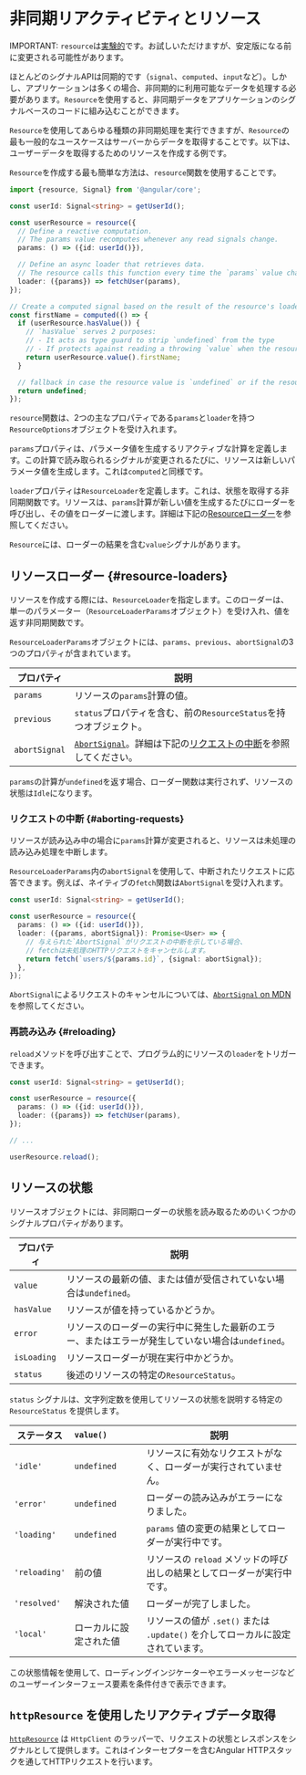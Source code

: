 # 非同期リアクティビティとリソース

IMPORTANT: `resource`は[実験的](reference/releases#experimental)です。お試しいただけますが、安定版になる前に変更される可能性があります。

ほとんどのシグナルAPIは同期的です（`signal`、`computed`、`input`など）。しかし、アプリケーションは多くの場合、非同期的に利用可能なデータを処理する必要があります。`Resource`を使用すると、非同期データをアプリケーションのシグナルベースのコードに組み込むことができます。

`Resource`を使用してあらゆる種類の非同期処理を実行できますが、`Resource`の最も一般的なユースケースはサーバーからデータを取得することです。以下は、ユーザーデータを取得するためのリソースを作成する例です。

`Resource`を作成する最も簡単な方法は、`resource`関数を使用することです。

```typescript
import {resource, Signal} from '@angular/core';

const userId: Signal<string> = getUserId();

const userResource = resource({
  // Define a reactive computation.
  // The params value recomputes whenever any read signals change.
  params: () => ({id: userId()}),

  // Define an async loader that retrieves data.
  // The resource calls this function every time the `params` value changes.
  loader: ({params}) => fetchUser(params),
});

// Create a computed signal based on the result of the resource's loader function.
const firstName = computed(() => {
  if (userResource.hasValue()) {
    // `hasValue` serves 2 purposes:
    // - It acts as type guard to strip `undefined` from the type
    // - If protects against reading a throwing `value` when the resource is in error state
    return userResource.value().firstName;
  }

  // fallback in case the resource value is `undefined` or if the resource is in error state
  return undefined;
});
```

`resource`関数は、2つの主なプロパティである`params`と`loader`を持つ`ResourceOptions`オブジェクトを受け入れます。

`params`プロパティは、パラメータ値を生成するリアクティブな計算を定義します。この計算で読み取られるシグナルが変更されるたびに、リソースは新しいパラメータ値を生成します。これは`computed`と同様です。

`loader`プロパティは`ResourceLoader`を定義します。これは、状態を取得する非同期関数です。リソースは、`params`計算が新しい値を生成するたびにローダーを呼び出し、その値をローダーに渡します。詳細は下記の[Resourceローダー](#resource-loaders)を参照してください。

`Resource`には、ローダーの結果を含む`value`シグナルがあります。

## リソースローダー {#resource-loaders}

リソースを作成する際には、`ResourceLoader`を指定します。このローダーは、単一のパラメーター（`ResourceLoaderParams`オブジェクト）を受け入れ、値を返す非同期関数です。

`ResourceLoaderParams`オブジェクトには、`params`、`previous`、`abortSignal`の3つのプロパティが含まれています。

| プロパティ      | 説明                                                                                                                                      |
| ------------- | ------------------------------------------------------------------------------------------------------------------------------------------------ |
| `params`     | リソースの`params`計算の値。                                                                                               |
| `previous`    | `status`プロパティを含む、前の`ResourceStatus`を持つオブジェクト。                                                                    |
| `abortSignal` | [`AbortSignal`](https://developer.mozilla.org/en-US/docs/Web/API/AbortSignal)。詳細は下記の[リクエストの中断](#aborting-requests)を参照してください。 |

`params`の計算が`undefined`を返す場合、ローダー関数は実行されず、リソースの状態は`Idle`になります。

### リクエストの中断 {#aborting-requests}

リソースが読み込み中の場合に`params`計算が変更されると、リソースは未処理の読み込み処理を中断します。

`ResourceLoaderParams`内の`abortSignal`を使用して、中断されたリクエストに応答できます。例えば、ネイティブの`fetch`関数は`AbortSignal`を受け入れます。

```typescript
const userId: Signal<string> = getUserId();

const userResource = resource({
  params: () => ({id: userId()}),
  loader: ({params, abortSignal}): Promise<User> => {
    // 与えられた`AbortSignal`がリクエストの中断を示している場合、
    // fetchは未処理のHTTPリクエストをキャンセルします。
    return fetch(`users/${params.id}`, {signal: abortSignal});
  },
});
```

`AbortSignal`によるリクエストのキャンセルについては、[`AbortSignal` on MDN](https://developer.mozilla.org/en-US/docs/Web/API/AbortSignal)を参照してください。

### 再読み込み {#reloading}

`reload`メソッドを呼び出すことで、プログラム的にリソースの`loader`をトリガーできます。

```typescript
const userId: Signal<string> = getUserId();

const userResource = resource({
  params: () => ({id: userId()}),
  loader: ({params}) => fetchUser(params),
});

// ...

userResource.reload();
```

## リソースの状態

リソースオブジェクトには、非同期ローダーの状態を読み取るためのいくつかのシグナルプロパティがあります。

| プロパティ    | 説明                                                                                                     |
| ----------- | --------------------------------------------------------------------------------------------------------------- |
| `value`     | リソースの最新の値、または値が受信されていない場合は`undefined`。                            |
| `hasValue`  | リソースが値を持っているかどうか。                                                                               |
| `error`     | リソースのローダーの実行中に発生した最新のエラー、またはエラーが発生していない場合は`undefined`。 |
| `isLoading` | リソースローダーが現在実行中かどうか。                                                               |
| `status`    | 後述のリソースの特定の`ResourceStatus`。                                                   |

`status` シグナルは、文字列定数を使用してリソースの状態を説明する特定の `ResourceStatus` を提供します。

| ステータス        | `value()`         | 説明                                                                  |
| ------------- | :---------------- | ---------------------------------------------------------------------------- |
| `'idle'`      | `undefined`       | リソースに有効なリクエストがなく、ローダーが実行されていません。                |
| `'error'`     | `undefined`       | ローダーの読み込みがエラーになりました。                                         |
| `'loading'`   | `undefined`       | `params` 値の変更の結果としてローダーが実行中です。           |
| `'reloading'` | 前の値    | リソースの `reload` メソッドの呼び出しの結果としてローダーが実行中です。 |
| `'resolved'`  | 解決された値    | ローダーが完了しました。                                                    |
| `'local'`     | ローカルに設定された値 | リソースの値が `.set()` または `.update()` を介してローカルに設定されています。        |

この状態情報を使用して、ローディングインジケーターやエラーメッセージなどのユーザーインターフェース要素を条件付きで表示できます。

## `httpResource` を使用したリアクティブデータ取得

[`httpResource`](/guide/http/http-resource) は `HttpClient` のラッパーで、リクエストの状態とレスポンスをシグナルとして提供します。これはインターセプターを含むAngular HTTPスタックを通してHTTPリクエストを行います。
